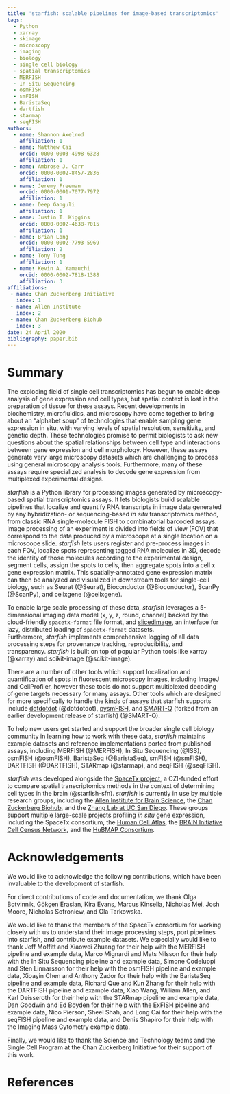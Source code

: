 ```yaml
---
title: 'starfish: scalable pipelines for image-based transcriptomics'
tags:
  - Python
  - xarray
  - skimage
  - microscopy
  - imaging
  - biology
  - single cell biology
  - spatial transcriptomics
  - MERFISH
  - In Situ Sequencing
  - osmFISH
  - smFISH
  - BaristaSeq
  - dartfish
  - starmap
  - seqFISH
authors:
  - name: Shannon Axelrod
    affiliation: 1
  - name: Matthew Cai
    orcid: 0000-0003-4998-6328
    affiliation: 1
  - name: Ambrose J. Carr
    orcid: 0000-0002-8457-2836
    affiliation: 1
  - name: Jeremy Freeman
    orcid: 0000-0001-7077-7972
    affiliation: 1
  - name: Deep Ganguli
    affiliation: 1
  - name: Justin T. Kiggins
    orcid: 0000-0002-4638-7015
    affiliation: 1
  - name: Brian Long
    orcid: 0000-0002-7793-5969
    affiliation: 2
  - name: Tony Tung
    affiliation: 1
  - name: Kevin A. Yamauchi
    orcid: 0000-0002-7818-1388
    affiliation: 3
affiliations:
 - name: Chan Zuckerberg Initiative
   index: 1
 - name: Allen Institute
   index: 2
 - name: Chan Zuckerberg Biohub
   index: 3
date: 24 April 2020
bibliography: paper.bib
---
```


# Summary

The exploding field of single cell transcriptomics has begun to enable deep analysis of gene expression and cell types, but spatial context is lost in the preparation of tissue for these assays.
Recent developments in biochemistry, microfluidics, and microscopy have come together to bring about an “alphabet soup” of technologies that enable sampling gene expression in situ, with varying levels of spatial resolution, sensitivity, and genetic depth.
These technologies promise to permit biologists to ask new questions about the spatial relationships between cell type and interactions between gene expression and cell morphology.
However, these assays generate very large microscopy datasets which are challenging to process using general microscopy analysis tools.
Furthermore, many of these assays require specialized analysis to decode gene expression from multiplexed experimental designs.

*starfish* is a Python library for processing images generated by microscopy-based spatial transcriptomics assays.
It lets biologists build scalable pipelines that localize and quantify RNA transcripts in image data generated by any hybridization- or sequencing-based *in situ* transcriptomics method, from classic RNA single-molecule FISH to combinatorial barcoded assays.
Image processing of an experiment is divided into fields of view (FOV) that correspond to the data produced by a microscope at a single location on a microscope slide.
*starfish* lets users register and pre-process images in each FOV, localize spots representing tagged RNA molecules in 3D, decode the identity of those molecules according to the experimental design, segment cells, assign the spots to cells, then aggregate spots into a cell x gene expression matrix.
This spatially-annotated gene expression matrix can then be analyzed and visualized in downstream tools for single-cell biology, such as Seurat (@Seurat), Bioconductor (@Bioconductor), ScanPy (@ScanPy), and cellxgene (@cellxgene).

To enable large scale processing of these data, *starfish* leverages a 5-dimensional imaging data model (x, y, z, round, channel) backed by the cloud-friendly `spacetx-format` file format, and [slicedimage](https://github.com/spacetx/slicedimage/), an interface for lazy, distributed loading of `spacetx-format` datasets.  
Furthermore, *starfish* implements comprehensive logging of all data processing steps for provenance tracking, reproducibility, and transparency.
*starfish* is built on top of popular Python tools like xarray (@xarray) and scikit-image (@scikit-image).

There are a number of other tools which support localization and quantification of spots in fluorescent microscopy images, including ImageJ and CellProfiler, however these tools do not support multiplexed decoding of gene targets necessary for many assays. Other tools which are designed for more specifically to handle the kinds of assays that starfish supports include [dotdotdot](https://github.com/LieberInstitute/dotdotdot) (@dotdotdot),  [pysmFISH](https://github.com/linnarsson-lab/pysmFISH/), and [SMART-Q](https://github.com/shenlab-ucsf/SMART-Q) (forked from an earlier development release of starfish) (@SMART-Q).

To help new users get started and support the broader single cell biology community in learning how to work with these data, *starfish* maintains example datasets and reference implementations ported from published assays, including
MERFISH (@MERFISH),
In Situ Sequencing (@ISS),
osmFISH (@osmFISH),
BaristaSeq (@BaristaSeq),
smFISH (@smFISH),
DARTFISH (@DARTFISH),
STARmap (@starmap),
and seqFISH (@seqFISH).

*starfish* was developed alongside the [SpaceTx project](https://spacetx-starfish.readthedocs.io/en/stable/about/index.html), a CZI-funded effort to compare spatial transcriptomics methods in the context of determining cell types in the brain (@starfish-sfn).
*starfish* is currently in use by multiple research groups, including the [Allen Institute for Brain Science](https://alleninstitute.org), the [Chan Zuckerberg Biohub](https://www.czbiohub.org/), and the [Zhang Lab at UC San Diego](http://jinzhanglab.ucsd.edu/).
These groups support multiple large-scale projects profiling *in situ* gene expression, including the SpaceTx consortium, the [Human Cell Atlas](https://www.humancellatlas.org/), the [BRAIN Initiative Cell Census Network](https://biccn.org/), and the [HuBMAP Consortium](https://hubmapconsortium.org/).


# Acknowledgements

We would like to acknowledge the following contributions, which have been invaluable to the development of starfish.

For direct contributions of code and documentation, we thank
Olga Botvinnik,
Gökçen Eraslan,
Kira Evans,
Marcus Kinsella,
Nicholas Mei,
Josh Moore,
Nicholas Sofroniew,
and Ola Tarkowska.

We would like to thank the members of the SpaceTx consortium for working closely with us to understand their image processing steps, port pipelines into starfish, and contribute example datasets.
We especially would like to thank
Jeff Moffitt and Xiaowei Zhuang for their help with the MERFISH pipeline and example data,
Marco Mignardi and Mats Nilsson for their help with the In Situ Sequencing pipeline and example data,
Simone Codeluppi and Sten Linnarsson for their help with the osmFISH pipeline and example data,
Xioayin Chen and Anthony Zador for their help with the BaristaSeq pipeline and example data,
Richard Que and Kun Zhang for their help with the DARTFISH pipeline and example data,
Xiao Wang, William Allen, and Karl Deisseroth for their help with the STARmap pipeline and example data,
Dan Goodwin and Ed Boyden for their help with the ExFISH pipeline and example data,
Nico Pierson, Sheel Shah, and Long Cai for their help with the seqFISH pipeline and example data,
and Denis Shapiro for their help with the Imaging Mass Cytometry example data.

Finally, we would like to thank the Science and Technology teams and the Single Cell Program at the Chan Zuckerberg Initiative for their support of this work.

# References
